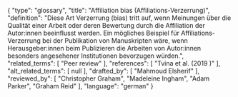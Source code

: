 {
    "type": "glossary",
    "title": "Affiliation bias (Affiliations-Verzerrung)",
    "definition": "Diese Art Verzerrung (bias) tritt auf, wenn Meinungen über die Qualität einer Arbeit oder deren Bewertung durch die  Affiliation der Autor:innen beeinflusst werden. Ein mögliches Beispiel für Affiliations-Verzerrung bei der Publikation von Manuskripten wäre, wenn Herausgeber:innen beim Publizieren die Arbeiten von Autor:innen besonders angesehener Institutionen bevorzugen würden.",
    "related_terms": [
        "Peer review"
    ],
    "references": [
        "Tvina et al. (2019 )"
    ],
    "alt_related_terms": [
        null
    ],
    "drafted_by": [
        "Mahmoud Elsherif"
    ],
    "reviewed_by": [
        "Christopher Graham",
        "Madeleine Ingham",
        "Adam Parker",
        "Graham Reid"
    ],
    "language": "german"
}